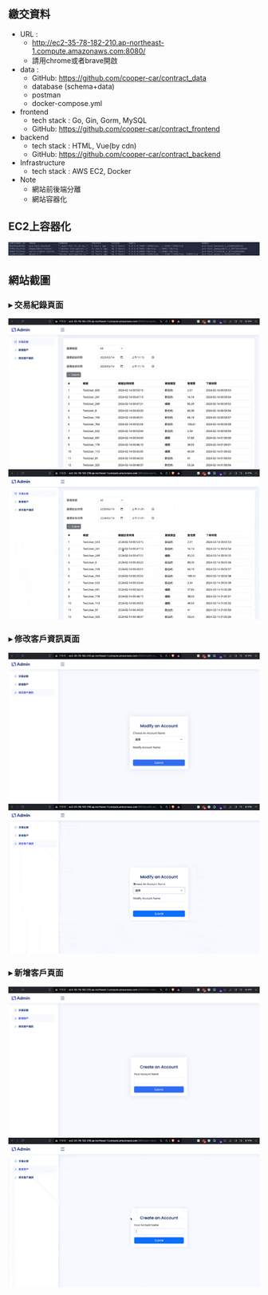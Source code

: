 繳交資料
-
- URL :
    - http://ec2-35-78-182-210.ap-northeast-1.compute.amazonaws.com:8080/
    - 請用chrome或者brave開啟
- data :
    - GitHub: https://github.com/cooper-car/contract_data
    - database (schema+data)
    - postman
    - docker-compose.yml
- frontend
    - tech stack : Go, Gin, Gorm, MySQL
    - GitHub: https://github.com/cooper-car/contract_frontend
- backend
    - tech stack : HTML, Vue(by cdn)
    - GitHub: https://github.com/cooper-car/contract_backend
- Infrastructure
    - tech stack : AWS EC2, Docker
- Note
    - 網站前後端分離
    - 網站容器化
    
    
EC2上容器化
- 
![Alt text](images/container.jpg)

網站截圖
-

### ▸ 交易紀錄頁面
![Alt text](images/transaction.jpg)
![Alt text](images/transaction.gif)


###  ▸ 修改客戶資訊頁面
![Alt text](images/modify-member.jpg)
![Alt text](images/modify-member.gif)


### ▸ 新增客戶頁面
![Alt text](images/new-member.jpg)
![Alt text](images/new-member.gif)